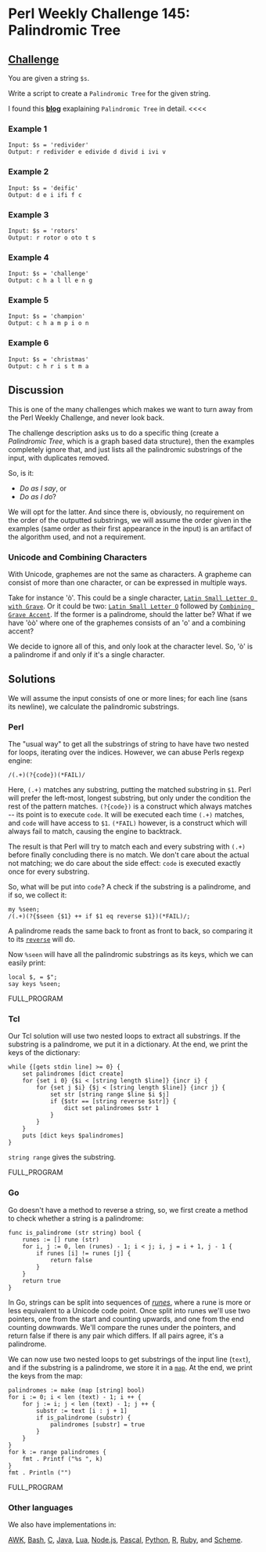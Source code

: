 # Perl Weekly Challenge 145: Palindromic Tree

## [Challenge][task2]
>>>>
You are given a string `$s`.

Write a script to create a `Palindromic Tree` for the given string.

I found this <a href="https://medium.com/@alessiopiergiacomi/eertree-or-palindromic-tree-82453e75025b"><strong>blog</strong></a> exaplaining `Palindromic Tree` in detail.
<<<<

### Example 1

~~~~
Input: $s = 'redivider'
Output: r redivider e edivide d divid i ivi v
~~~~

### Example 2

~~~~
Input: $s = 'deific'
Output: d e i ifi f c
~~~~

### Example 3

~~~~
Input: $s = 'rotors'
Output: r rotor o oto t s
~~~~

### Example 4

~~~~
Input: $s = 'challenge'
Output: c h a l ll e n g
~~~~

### Example 5

~~~~
Input: $s = 'champion'
Output: c h a m p i o n
~~~~

### Example 6

~~~~
Input: $s = 'christmas'
Output: c h r i s t m a
~~~~

[task2]: https://theweeklychallenge.org/blog/perl-weekly-challenge-145/#TASK2


## Discussion

This is one of the many challenges which makes we want to turn away
from the Perl Weekly Challenge, and never look back.

The challenge description asks us to do a specific thing (create a 
*Palindromic Tree*, which is a graph based data structure), then the
examples completely ignore that, and just lists all the palindromic
substrings of the input, with duplicates removed.

So, is it:

* *Do as I say*, or
* *Do as I do*?

We will opt for the latter. And since there is, obviously, no requirement
on the order of the outputted substrings, we will assume the order given
in the examples (same order as their first appearance in the input) is
an artifact of the algorithm used, and not a requirement. 

### Unicode and Combining Characters

With Unicode, graphemes are not the same as characters. A grapheme
can consist of more than one character, or can be expressed in 
multiple ways.

Take for instance '&ograve;'. This could be a single character,
[`Latin Small Letter O with Grave`](https://www.compart.com/en/unicode/U+00F2).
Or it could be two:
[`Latin Small Letter O`](https://www.compart.com/en/unicode/U+006F) followed by
[`Combining Grave Accent`](https://www.compart.com/en/unicode/U+0300).
If the former is a palindrome, should the latter be? What if we have
'&ograve;&ograve;' where one of the graphemes consists of an 'o' and
a combining accent?

We decide to ignore all of this, and only look at the character level.
So, '&ograve;' is a palindrome if and only if it's a single character.


## Solutions

We will assume the input consists of one or more lines; for each line (sans
its newline), we calculate the palindromic substrings.

### Perl

The "usual way" to get all the substrings of string to have have
two nested for loops, iterating over the indices. However, we
can abuse Perls regexp engine:

~~~~
/(.+)(?{code})(*FAIL)/
~~~~

Here, `(.+)` matches any substring, putting the matched substring in
`$1`. Perl will prefer the left-most, longest
substring, but only under the condition the rest of the pattern matches.
`(?{code})` is a construct which always matches -- its point is to execute
`code`. It will be executed each time `(.+)` matches, and `code` will have
access to `$1`. `(*FAIL)` however, is a construct which will always fail
to match, causing the engine to backtrack.

The result is that Perl will try to match each and every substring with
`(.+)` before finally concluding there is no match. We don't care about
the actual not matching; we do care about the side effect: `code` is
executed exactly once for every substring.

So, what will be put into `code`? A check if the substring is a palindrome,
and if so, we collect it:

~~~~
my %seen;
/(.+)(?{$seen {$1} ++ if $1 eq reverse $1})(*FAIL)/;
~~~~

A palindrome reads the same back to front as front to back, so comparing
it to its [`reverse`](#) will do.

Now `%seen` will have all the palindromic substrings as its keys, which
we can easily print:

~~~~
local $, = $";
say keys %seen;
~~~~

FULL_PROGRAM


### Tcl

Our Tcl solution will use two nested loops to extract all substrings.
If the substring is a palindrome, we put it in a dictionary. At the
end, we print the keys of the dictionary:

~~~~
while {[gets stdin line] >= 0} {
    set palindromes [dict create]
    for {set i 0} {$i < [string length $line]} {incr i} {
        for {set j $i} {$j < [string length $line]} {incr j} {
            set str [string range $line $i $j]
            if {$str == [string reverse $str]} {
                dict set palindromes $str 1
            }
        }
    }
    puts [dict keys $palindromes]
}
~~~~

`string range` gives the substring.

FULL_PROGRAM

### Go

Go doesn't have a method to reverse a string, so, we first create a 
method to check whether a string is a palindrome:

~~~~
func is_palindrome (str string) bool {
    runes := [] rune (str)
    for i, j := 0, len (runes) - 1; i < j; i, j = i + 1, j - 1 {
        if runes [i] != runes [j] {
            return false
        }
    }
    return true
}
~~~~

In Go, strings can be split into sequences of
[*runes*](https://go.dev/blog/strings), where a rune
is more or less equivalent to a Unicode code point. Once split
into runes we'll use two pointers, one from the start and counting
upwards, and one from the end counting downwards. We'll compare
the runes under the pointers, and return false if there is any
pair which differs. If all pairs agree, it's a palindrome.

We can now use two nested loops to get substrings of the input line
(`text`), and if the substring is a palindrome, we store it in a
[`map`](https://go.dev/blog/maps). At the end, we print the keys
from the map:

~~~~
palindromes := make (map [string] bool)
for i := 0; i < len (text) - 1; i ++ {
    for j := i; j < len (text) - 1; j ++ {
        substr := text [i : j + 1]
        if is_palindrome (substr) {
            palindromes [substr] = true
        }
    }
}
for k := range palindromes {
    fmt . Printf ("%s ", k)
}
fmt . Println ("")
~~~~

FULL_PROGRAM

### Other languages

We also have implementations in:

[AWK](#github),
[Bash](#github),
[C](#github),
[Java](#github),
[Lua](#github),
[Node.js](#github),
[Pascal](#github),
[Python](#github),
[R](#github),
[Ruby](#github), and
[Scheme](#github).

